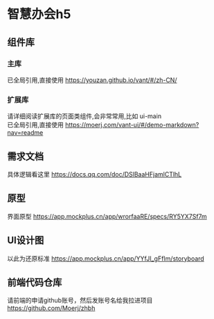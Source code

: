 # 智慧办会h5

## 组件库
### 主库
已全局引用,直接使用
https://youzan.github.io/vant/#/zh-CN/

### 扩展库
请详细阅读扩展库的页面类组件,会非常常用,比如 ui-main  
已全局引用,直接使用
https://moerj.com/vant-ui/#/demo-markdown?nav=readme


## 需求文档
具体逻辑看这里
https://docs.qq.com/doc/DSlBaaHFjamlCTlhL

## 原型
界面原型
https://app.mockplus.cn/app/wrorfaaRE/specs/RY5YX7Sf7m

## UI设计图
以此为还原标准
https://app.mockplus.cn/app/YYfJI_gFfIm/storyboard


## 前端代码仓库
请前端的申请github账号，然后发账号名给我拉进项目
https://github.com/Moerj/zhbh
